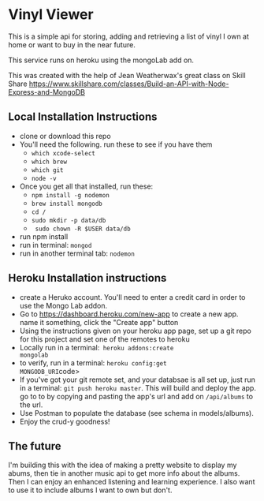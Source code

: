 # Vinyl Viewer

This is a simple api for storing, adding and retrieving a list of vinyl I own at home or want to buy in the near future. 

This service runs on heroku using the mongoLab add on.

This was created with the help of Jean Weatherwax's great class on Skill Share https://www.skillshare.com/classes/Build-an-API-with-Node-Express-and-MongoDB


## Local Installation Instructions
- clone or download this repo
- You'll need the following. run these to see if you have them
	- <code>which xcode-select</code>
	- <code>which brew</code>
	- <code>which git</code>
	- <code>node -v</code>
- Once you get all that installed, run these:
	- <code>npm install -g nodemon</code>
    - <code>brew install mongodb</code>
    - <code>cd /</code>
	- <code>sudo mkdir -p data/db</code>
	- <code> sudo chown -R $USER data/db</code>
- run npm install
- run in terminal: <code>mongod</code>
- run in another terminal tab: <code>nodemon</code>


## Heroku Installation instructions
- create a Heruko account. You'll need to enter a credit card in order to use the Mongo Lab addon.
- Go to https://dashboard.heroku.com/new-app to create a new app. name it something, click the "Create app" button
- Using the instructions given on your heroku app page, set up a git repo for this project and set one of the remotes to heroku
- Locally run in a terminal:<code> heroku addons:create mongolab</code>
- to verify, run in a terminal: <code>heroku config:get MONGODB_URI</code>code>
- If you've got your git remote set, and your databsae is all set up, just run in a terminal: <code>git push heroku master</code>. This will build and deploy the app. go to to by copying and pasting the app's url and add on <code>/api/albums</code> to the url.
- Use Postman to populate the database (see schema in models/albums).
- Enjoy the crud-y goodness!

## The future
I'm building this with the idea of making a pretty website to display my abums, then tie in another music api to get more info about the albums. Then I can enjoy an enhanced listening and learning experience. I also want to use it to include albums I want to own but don't.
